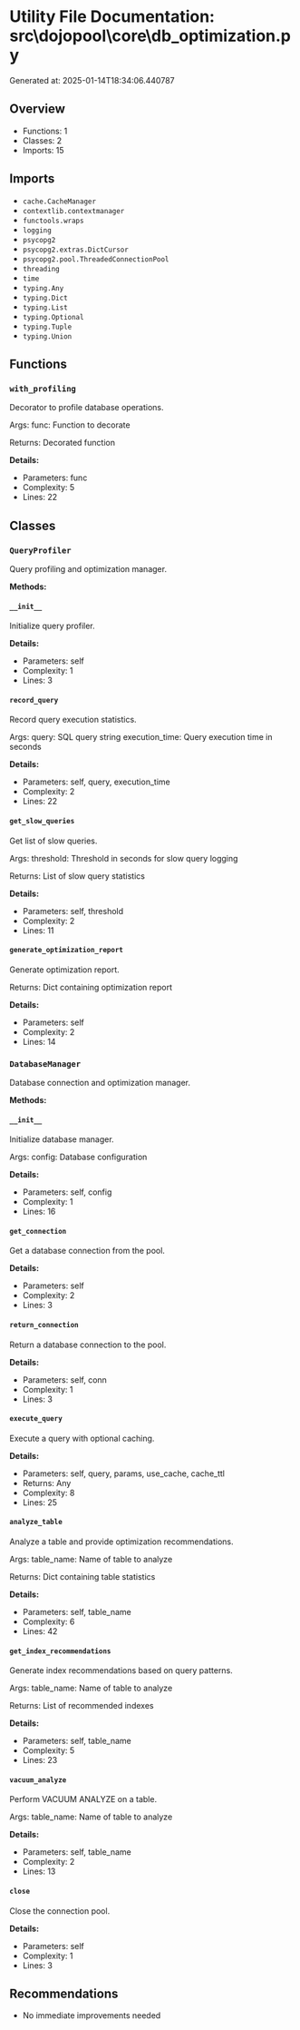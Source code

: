 # Utility File Documentation: src\dojopool\core\db_optimization.py

Generated at: 2025-01-14T18:34:06.440787

## Overview

- Functions: 1
- Classes: 2
- Imports: 15

## Imports

- `cache.CacheManager`
- `contextlib.contextmanager`
- `functools.wraps`
- `logging`
- `psycopg2`
- `psycopg2.extras.DictCursor`
- `psycopg2.pool.ThreadedConnectionPool`
- `threading`
- `time`
- `typing.Any`
- `typing.Dict`
- `typing.List`
- `typing.Optional`
- `typing.Tuple`
- `typing.Union`

## Functions

### `with_profiling`

Decorator to profile database operations.

Args:
    func: Function to decorate

Returns:
    Decorated function

**Details:**
- Parameters: func
- Complexity: 5
- Lines: 22

## Classes

### `QueryProfiler`

Query profiling and optimization manager.

**Methods:**

#### `__init__`

Initialize query profiler.

**Details:**
- Parameters: self
- Complexity: 1
- Lines: 3

#### `record_query`

Record query execution statistics.

Args:
    query: SQL query string
    execution_time: Query execution time in seconds

**Details:**
- Parameters: self, query, execution_time
- Complexity: 2
- Lines: 22

#### `get_slow_queries`

Get list of slow queries.

Args:
    threshold: Threshold in seconds for slow query logging

Returns:
    List of slow query statistics

**Details:**
- Parameters: self, threshold
- Complexity: 2
- Lines: 11

#### `generate_optimization_report`

Generate optimization report.

Returns:
    Dict containing optimization report

**Details:**
- Parameters: self
- Complexity: 2
- Lines: 14

### `DatabaseManager`

Database connection and optimization manager.

**Methods:**

#### `__init__`

Initialize database manager.

Args:
    config: Database configuration

**Details:**
- Parameters: self, config
- Complexity: 1
- Lines: 16

#### `get_connection`

Get a database connection from the pool.

**Details:**
- Parameters: self
- Complexity: 2
- Lines: 3

#### `return_connection`

Return a database connection to the pool.

**Details:**
- Parameters: self, conn
- Complexity: 1
- Lines: 3

#### `execute_query`

Execute a query with optional caching.

**Details:**
- Parameters: self, query, params, use_cache, cache_ttl
- Returns: Any
- Complexity: 8
- Lines: 25

#### `analyze_table`

Analyze a table and provide optimization recommendations.

Args:
    table_name: Name of table to analyze

Returns:
    Dict containing table statistics

**Details:**
- Parameters: self, table_name
- Complexity: 6
- Lines: 42

#### `get_index_recommendations`

Generate index recommendations based on query patterns.

Args:
    table_name: Name of table to analyze

Returns:
    List of recommended indexes

**Details:**
- Parameters: self, table_name
- Complexity: 5
- Lines: 23

#### `vacuum_analyze`

Perform VACUUM ANALYZE on a table.

Args:
    table_name: Name of table to analyze

**Details:**
- Parameters: self, table_name
- Complexity: 2
- Lines: 13

#### `close`

Close the connection pool.

**Details:**
- Parameters: self
- Complexity: 1
- Lines: 3

## Recommendations

- No immediate improvements needed